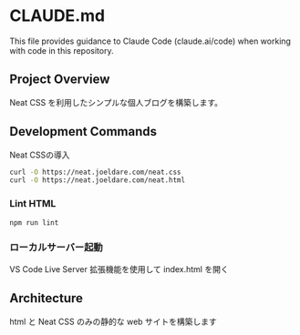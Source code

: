 # CLAUDE.md

This file provides guidance to Claude Code (claude.ai/code) when working with code in this repository.

## Project Overview

Neat CSS を利用したシンプルな個人ブログを構築します。

## Development Commands
Neat CSSの導入
```zsh
curl -O https://neat.joeldare.com/neat.css
curl -O https://neat.joeldare.com/neat.html
```

### Lint HTML

```bash
npm run lint
```

### ローカルサーバー起動

VS Code Live Server 拡張機能を使用して index.html を開く

## Architecture

html と Neat CSS のみの静的な web サイトを構築します
